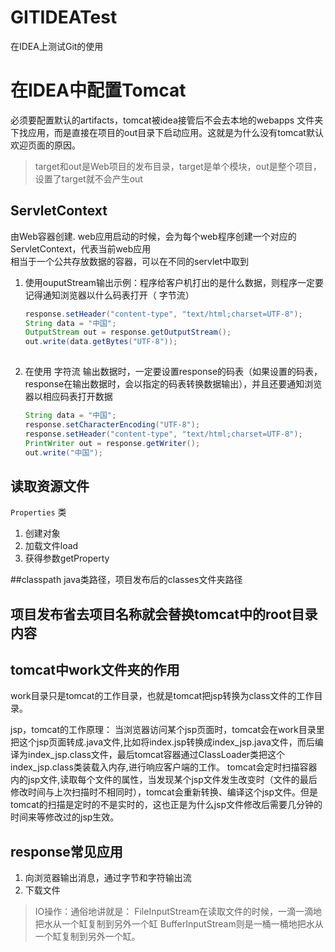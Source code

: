 # GITIDEATest

在IDEA上测试Git的使用

# 在IDEA中配置Tomcat

必须要配置默认的artifacts，tomcat被idea接管后不会去本地的webapps 文件夹下找应用，而是直接在项目的out目录下启动应用。这就是为什么没有tomcat默认 欢迎页面的原因。

> target和out是Web项目的发布目录，target是单个模块，out是整个项目，设置了target就不会产生out

## ServletContext

由Web容器创建. web应用启动的时候，会为每个web程序创建一个对应的ServletContext，代表当前web应用</br>
相当于一个公共存放数据的容器，可以在不同的servlet中取到

1. 使用ouputStream输出示例：程序给客户机打出的是什么数据，则程序一定要记得通知浏览器以什么码表打开（ 字节流）
   ```java
   response.setHeader("content-type", "text/html;charset=UTF-8");
   String data = "中国";
   OutputStream out = response.getOutputStream();
   out.write(data.getBytes("UTF-8"));
    
2. 在使用 字符流 输出数据时，一定要设置response的码表（如果设置的码表，response在输出数据时，会以指定的码表转换数据输出），并且还要通知浏览器以相应码表打开数据
      ```java
   String data = "中国";
   response.setCharacterEncoding("UTF-8");
   response.setHeader("content-type", "text/html;charset=UTF-8");
   PrintWriter out = response.getWriter();
   out.write("中国");
   
## 读取资源文件
`Properties` 类
1. 创建对象
2. 加载文件load
3. 获得参数getProperty

##classpath
java类路径，项目发布后的classes文件夹路径

## 项目发布省去项目名称就会替换tomcat中的root目录内容

## tomcat中work文件夹的作用
work目录只是tomcat的工作目录，也就是tomcat把jsp转换为class文件的工作目录。

jsp，tomcat的工作原理：
当浏览器访问某个jsp页面时，tomcat会在work目录里把这个jsp页面转成.java文件,比如将index.jsp转换成index_jsp.java文件，而后编译为index_jsp.class文件，最后tomcat容器通过ClassLoader类把这个index_jsp.class类装载入内存,进行响应客户端的工作。
tomcat会定时扫描容器内的jsp文件,读取每个文件的属性，当发现某个jsp文件发生改变时（文件的最后修改时间与上次扫描时不相同时），tomcat会重新转换、编译这个jsp文件。但是tomcat的扫描是定时的不是实时的，这也正是为什么jsp文件修改后需要几分钟的时间来等修改过的jsp生效。

## response常见应用
1. 向浏览器输出消息，通过字节和字符输出流
2. 下载文件

> IO操作：通俗地讲就是： 
> FileInputStream在读取文件的时候，一滴一滴地把水从一个缸复制到另外一个缸 
> BufferInputStream则是一桶一桶地把水从一个缸复制到另外一个缸。